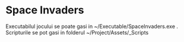 # Space Invaders
Executabilul jocului se poate gasi in ~/Executable/SpaceInvaders.exe .
Scripturile se pot gasi in folderul ~/Project/Assets/_Scripts
